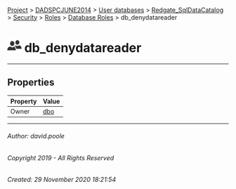 #### 

[Project](../../../../../../readme.md) > [DADSPCJUNE2014](../../../../../readme.md) > [User databases](../../../../readme.md) > [Redgate_SqlDataCatalog](../../../readme.md) > [Security](../../readme.md) > [Roles](../readme.md) > [Database Roles](Database_Roles.md) > db_denydatareader

# ![Database Roles](../../../../../../Images/Role_Database32.png) db_denydatareader

---

## <a name="#properties"></a>Properties

| Property | Value |
|---|---|
| Owner | [dbo](../../Users/dbo.md) |


---

###### Author:  david.poole

###### Copyright 2019 - All Rights Reserved

###### Created: 29 November 2020 18:21:54


